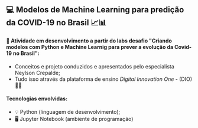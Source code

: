 ##                                                 💻 Modelos de Machine Learning para predição da COVID-19 no Brasil 📈📊

#### 🎯 Atividade em desenvolvimento a partir do labs desafio "Criando modelos com Python e Machine Learnig para prever a evolução da Covid-19 no Brasil":
* Conceitos e projeto conduzidos e apresentados pelo especialista Neylson Crepalde;
* Tudo isso através da plataforma de ensino <i> Digital Innovation One</i> - (DIO) 🚀🚀

#### Tecnologias envolvidas:
* 💡 Python (linguagem de desenvolvimento);
* 🖥️ Jupyter Notebook (ambiente de programação)
 
